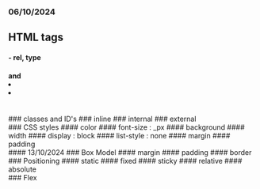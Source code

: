 ﻿
### 06/10/2024
## HTML tags
#### <html></html>
#### <head></head>
#### <body></body>
#### <title></title>
#### <style></style>
#### <link> - rel, type
#### <p></p>
#### <span></span>
#### <ui></ui> and <li><li>
#### <div></div>
<br>
### classes and ID's
### inline 	
### internal
### external 
<br>
### CSS styles
#### color
#### font-size : _px
#### background
#### width
#### display : block
#### list-style : none
#### margin
#### padding
<br>
#### 13/10/2024
### Box Model
#### margin
#### padding
#### border
<br>
### Positioning 
#### static
#### fixed
#### sticky
#### relative
#### absolute 
<br>
### Flex

